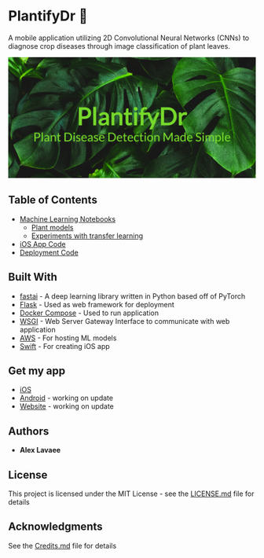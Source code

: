 # PlantifyDr 🌿

A mobile application utilizing 2D Convolutional Neural Networks (CNNs) to diagnose crop diseases through image classification of plant leaves.

![](images/PlantifyDr-feature-graphic.png)

## Table of Contents

- [Machine Learning Notebooks](notebooks)
  - [Plant models](notebooks/plants)
  - [Experiments with transfer learning](notebooks/experiments)
- [iOS App Code](PlantifyDr_iOS)
- [Deployment Code](plantifydr)

## Built With

<object data="images/Resnet50.onnx.svg" type="image/svg+xml"></object>

- [fastai](https://docs.fast.ai/) - A deep learning library written in Python based off of PyTorch
- [Flask](https://flask.palletsprojects.com/en/1.1.x/) - Used as web framework for deployment
- [Docker Compose](https://docs.docker.com/compose/) - Used to run application
- [WSGI](https://wsgi.readthedocs.io/en/latest/what.html) - Web Server Gateway Interface to communicate with web application
- [AWS](https://aws.amazon.com/) - For hosting ML models
- [Swift](https://developer.apple.com/swift/) - For creating iOS app

## Get my app

- [iOS](https://apps.apple.com/us/app/plantifydr/id1530756725)
- [Android](https://play.google.com/store/apps/details?id=com.onrender.plantify) - working on update
- [Website](https://plantify.onrender.com/) - working on update

## Authors

- **Alex Lavaee**

## License

This project is licensed under the MIT License - see the [LICENSE.md](LICENSE.md) file for details

## Acknowledgments

See the [Credits.md](Credits.md) file for details
